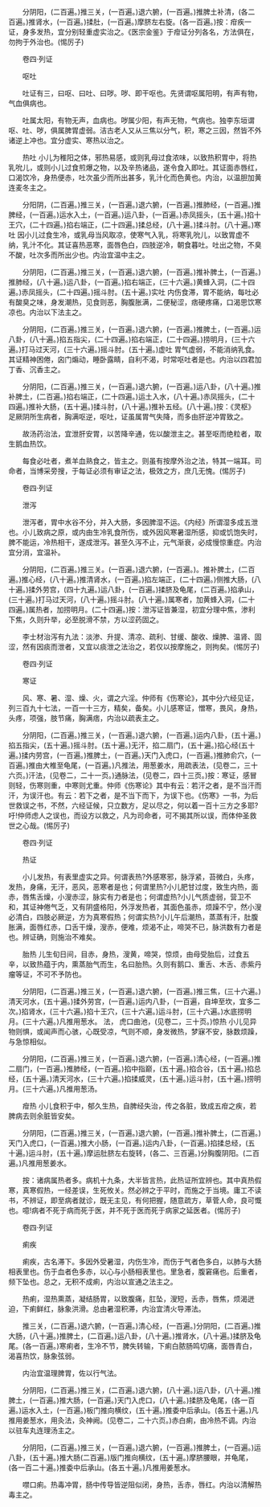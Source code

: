 <!-- { "loadSidebar": true } -->
　　分阴阳，(二百遍。)推三关，(一百遍。)退六腑，(一百遍。)推脾土补清，(各二百遍。)推肾水，(一百遍。)揉肚，(一百遍。)摩脐左右旋。(各一百遍。)按：疳疾一证，身多发热，宜分别轻重虚实治之。《医宗金鉴》于疳证分列各名，方法俱在，勿拘于外治也。(惕厉子)

　　卷四·列证

　　呕吐

　　吐证有三，曰呕、曰吐、曰哕。哕、即干呕也。先贤谓呕属阳明，有声有物，气血俱病也。

　　吐属太阳，有物无声，血病也。哕属少阳，有声无物，气病也。独李东垣谓呕、吐、哕，俱属脾胃虚弱。洁古老人又从三焦以分气，积，寒之三因，然皆不外诸逆上冲也。宜分虚实、寒热以治之。

　　热吐 小儿为稚阳之体，邪热易感，或则乳母过食浓味，以致热积胃中，将热乳吮儿，或则小儿过食煎爆之物，以及辛热诸品，遂令食入即吐。其证面赤唇红，口渴饮冷，身热便赤，吐次虽少而所出甚多，乳汁化而色黄也。内治，以温胆加黄连麦冬主之。

　　分阳阴，(二百遍。)推三关，(一百遍。)退六腑，(一百遍。)推肺经，(一百遍。)推脾经，(一百遍。)运水入土，(一百遍。)运八卦，(一百遍。)赤凤摇头，(五十遍。)掐十王穴，(二十四遍。)掐右端正，(二十四遍。)揉总经，(八十遍。)揉斗肘。(八十遍。)寒吐 因小儿过食生冷，或乳母当风取凉，使寒气入乳，将寒乳吮儿，以致胃虚不纳，乳汁不化。其证喜热恶寒，面唇色白，四肢逆冷，朝食暮吐。吐出之物，不臭不酸，吐次多而所出少也。内治宜温中主之。

　　分阴阳，(二百遍。)推三关，(一百遍。)退六腑，(一百遍。)推补脾土，(一百遍。)推肺经，(八十遍。)运八卦，(一百遍。)掐右端正，(三十六遍。)黄蜂入洞，(二十四遍。)赤凤摇头，(二十四遍。)摇斗肘。(五十遍。)实吐 内伤食滞，胃不能纳，每吐必有酸臭之味，身发潮热，见食则恶，胸腹胀满，二便秘涩，痞硬疼痛，口渴思饮寒凉也。内治以下法主之。

　　分阴阳，(二百遍。)推三关，(一百遍。)退六腑，(一百遍。)推脾土，(一百遍。)运八卦，(八十遍。)掐五指尖，(二十四遍。)掐右端正，(二十四遍。)捞明月，(三十六遍。)打马过天河，(三十六遍。)摇斗肘。(五十遍。)虚吐 胃气虚弱，不能消纳乳食。其证精神困倦，囟门煽动，睡卧露睛，自利不渴，时常呕吐者是也。内治以四君加丁香、沉香主之。

　　分阴阳，(二百遍。)推三关，(一百遍。)退六腑，(一百遍。)运八卦，(八十遍。)推补脾土，(二百遍。)掐右端正，(二十四遍。)运土入水，(八十遍。)赤凤摇头，(二十四遍。)推补大肠，(五十遍。)揉斗肘，(八十遍。)推补五经。(八十遍。)按：《灵枢》足厥阴所生病者，胸满呕逆，呕吐，证虽属胃气失降，而多由肝逆冲胃致之。

　　故汤药治法，宜泄肝安胃，以苦降辛通，佐以酸泄主之。甚至呕而绝粒者，取生鹅血热饮。

　　每食必吐者，煮羊血熟食之，皆主之。则虽有按摩外治之法，特其一端耳。司命者，当博采旁搜，于每证必须有审证之法，极效之方，庶几无愧。(惕厉子)

　　卷四·列证

　　泄泻

　　泄泻者，胃中水谷不分，并入大肠，多因脾湿不运。《内经》所谓湿多成五泄也。小儿致病之原，或内由生冷乳食所伤，或外因风寒暑湿所感，抑或饥饱失时，脾不能运，冷热相干，遂成泄泻。甚至久泻不止，元气渐衰，必成慢惊重症。内治宜分消，宜温补。

　　分阴阳，(二百遍。)推三关。(一百遍。)退六腑，(一百遍。)。推补脾土，(二百遍。)推心经，(八十遍。)推清肾水，(一百遍。)掐左端正，(二十四遍。)侧推大肠，(八十遍。)揉外劳宫，(四十九遍。)运八卦，(一百遍。)揉脐及龟尾，(二百遍。)掐承山，(三十遍。)打马过天河，(八十遍。)摇斗肘。(八十遍。)属寒者，加黄蜂入洞，(二十四遍。)属热者，加捞明月。(二十四遍。)按：泄泻证皆兼湿，初宜分理中焦，渗利下焦，久则升举，必至脱滑不禁，方以涩药固之。

　　李士材治泻有九法：淡渗、升提、清凉、疏利、甘缓、酸收、燥脾、温肾、固涩，然有因痰而泄者，又宜以痰泄之法治之，若仅以按摩施之，则拘矣。(惕厉子)

　　卷四·列证

　　寒证

　　风、寒、暑、湿、燥、火，谓之六淫。仲师有《伤寒论》，其中分六经见证，列三百九十七法，一百一十三方，精矣，备矣。小儿感寒证，憎寒，畏风，身热，头疼，项强，肢节痛，胸满痞，内治以疏表主之。

　　分阴阳，(二百遍。)推三关，(一百遍。)退六腑，(一百遍。)运内八卦，(五十遍。)掐五指尖，(五十遍。)摇斗肘。(五十遍。)无汗，掐二扇门，(五十遍。)掐心经(五十遍。)揉内劳宫，(一百遍。)推脾土，(一百遍。)天门入虎口，(一百遍。)推肺俞穴，(一百遍。)推由大椎至龟尾，(一百遍。)凡推法，用葱姜水，用疏表法，(见卷二，三十六页。)汗法，(见卷二，二十一页。)通脉法，(见卷二，四十三页。)按：寒证，感冒则轻，伤寒则重，中寒则尤重。仲师《伤寒论》其中有云：若汗之者，是不当汗而汗，为误汗也。有云：若下之者，是不当下而下，为误下也。《伤寒》一书，为后世救误之书，不然，六经证候，只立数方，足以尽之，何以着一百十三方之多耶?吁!仲师虑人之误也，而设方以救之，凡为司命者，可不揭其所以误，而体仲圣救世之心哉。(惕厉子)

　　卷四·列证

　　热证

　　小儿发热，有表里虚实之异。何谓表热?外感寒邪，脉浮紧，苔微白，头疼，发热，身痛，无汗，恶风，恶寒者是也；何谓里热?小儿肥甘过度，致生内热，面赤，唇焦舌燥，小溲赤涩，脉实有力者是也；何谓虚热?小儿气质虚弱，营卫不和，其证神倦气乏，又有阴盛格阳，外浮发热者，其面色虽赤，烦躁不宁，然小溲必清白，四肢必厥逆，方为真寒假热；何谓实热?小儿午后潮热，蒸蒸有汗，肚腹胀满，面唇红赤，口舌干燥，溲赤，便难，烦渴不止，啼哭不已，脉洪数有力者是也。辨证确，则施治不难矣。

　　胎热 儿生旬日间，目赤，身热，溲黄，啼哭，惊烦，由母受胎后，过食五辛，以致热蕴于内，熏蒸胎气而生，名曰胎热。久则有鹅口、重舌、木舌、赤紫丹瘤等证，不可不予防也。

　　分阴阳，(二百遍。)推三关，(一百遍。)退六腑，(一百遍。)推三焦，(三十六遍。)清天河水，(五十遍。)揉外劳宫，(一百遍。)运内八卦，(一百遍，自坤至坎，宜多二次。)掐肾水，(三十六遍。)掐十王穴，(三十六遍。)运斗肘，(三十六遍。)水底捞明月。(三十六遍。)凡推用葱水。 法， 虎口曲池，(见卷二，三十页。)惊热 小儿见异物则惧，或闻声而心骇，心既受凉，气则不顺，身发微热，梦寐不安，脉数烦躁，与急惊相似。

　　分阴阳，(二百遍。)推三关，(一百遍。)退六腑，(一百遍。)清心经，(一百遍。)推二扇门，(一百遍。)推肺经，(一百遍。)掐中指巅，(五十遍。)掐合谷，(五十遍。)掐总经，(五十遍。)清天河水，(三十六遍。)掐揉威灵，(五十遍。)运斗肘，(五十遍。)捞明月。(三十六遍。)凡推用葱汤。

　　疳热 小儿食积于中，郁久生热，自脾经失治，传之各脏，致成五疳之疾，若脾病去则余脏皆安矣。

　　分阴阳，(二百遍。)推三关，(一百遍。)退六腑，(一百遍。)推补脾土，(二百遍。)天门入虎口，(一百遍。)推大小肠，(一百遍。)运内八卦，(一百遍。)掐揉总经，(五十遍。)运斗肘，(五十遍。)摩运肚脐左右旋转，(各二、三百遍。)分胸腹阴阳。(二百遍。)凡推用葱姜水。

　　按：诸病属热者多。病机十九条，大半皆言热，此热证所宜辨也。其中真热假寒，真寒假热，一经差误，生死攸关。然必辨之于平时，而施之于当境。庸工不读书，不辨证，即至病者就诊，既无主见，有何把握，随意疏方，草菅人命，良可慨也。噫!病者不死于病而死于医，并不死于医而死于病家之延医者。(惕厉子)

　　卷四·列证

　　痢疾

　　痢疾，古名滞下。多因外受暑湿，内伤生冷，而伤于气者色多白，以肺与大肠相表里也。伤于血者色多赤，以心与小肠相表里也。里急者，腹窘痛也。后重者，频下坠也。总之，无积不成痢，内治以宣通之法主之。

　　热痢，湿热熏蒸，凝结肠胃，以致腹痛，肛坠，溲短，舌赤，唇焦，烦渴迸迫，下痢鲜红，脉象洪滑。总由暑湿积滞，内治宜清火导滞法。

　　推三关，(二百遍。)退六腑，(一百遍。)清心经，(一百遍。)分阴阳，(二百遍。)推大肠，(八十遍。)推脾土，(二百遍。)运八卦，(八十遍。)推肾水，(八十遍。)揉脐及龟尾。(各一百遍。)寒痢者，生冷不节，脾失转输，下痢白脓肠鸣切痛，面唇青白，渴喜热饮，脉象弦弱。

　　内治宜温理脾胃，佐以行气法。

　　分阴阳，(二百遍。)推三关，(二百遍。)退六腑，(八十遍。)运八卦，(八十遍。)推脾土，(一百遍。)推大肠，(一百遍。)天门入虎口，(八十遍。)揉脐及龟尾，(各一百遍。)运水入土，(一百遍。)板门推向横纹，(五十遍。)推委中后承山。(各五十遍。)凡推用姜葱水，用灸法，灸神阙。(见卷二，二十六页。)赤白痢，由冷热不调。内治以驻车丸连理汤主之。

　　分阴阳，(二百遍。)推三关，(一百遍。)退六腑，(一百遍。)推脾土，(一百遍。)运八卦，(五十遍。)推大肠(二百遍。)版门推向横纹，(五十遍。)摩脐腰眼，并龟尾，(各一百二十遍。)推委中后承山。(各五十遍。)凡推用姜葱水。

　　噤口痢。热毒冲胃，肠中传导皆逆阻似闭，身热，舌赤，唇红。内治以清解热毒主之。

